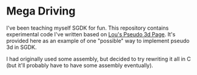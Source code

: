 # Mega Driving

I've been teaching myself SGDK for fun.  This repository contains experimental code I've 
written based on [Lou's Pseudo 3d Page](http://www.extentofthejam.com/pseudo/).  It's 
provided here as an example of one "possible" way to implement pseudo 3d in SGDK. 

I had originally used some assembly, but decided to try rewriting it all in C (but it'll probably have to have some assembly eventually).    

